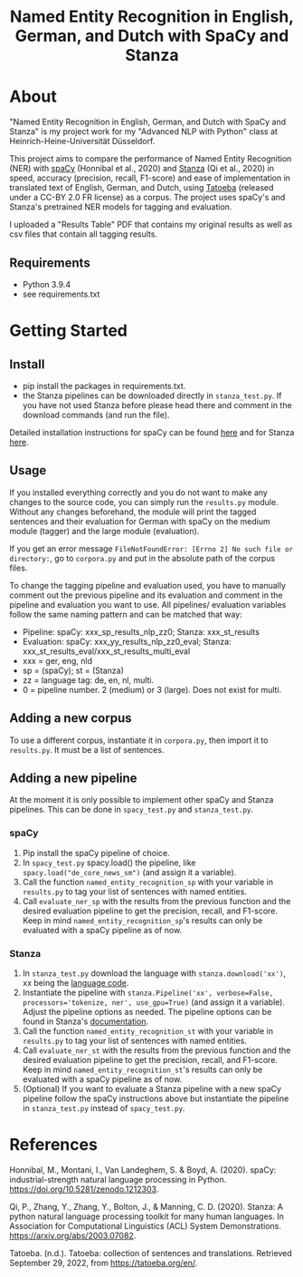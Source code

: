 # <center>Named Entity Recognition in English, German, and Dutch with SpaCy and Stanza</center>

# About

"Named Entity Recognition in English, German, and Dutch with SpaCy and Stanza" is my project work for my "Advanced NLP with Python" class at Heinrich-Heine-Universität Düsseldorf.

This project aims to compare the performance of Named Entity Recognition (NER) with [spaCy](https://spacy.io/) (Honnibal et al., 2020) and [Stanza](https://stanfordnlp.github.io/stanza/) (Qi et al., 2020) in speed, accuracy (precision, recall, F1-score) and ease of implementation in translated text of English, German, and Dutch, using [Tatoeba](https://tatoeba.org/en/) (released under a CC-BY 2.0 FR license) as a corpus. The project uses spaCy's and Stanza's pretrained NER models for tagging and evaluation.

I uploaded a "Results Table" PDF that contains my original results as well as csv files that contain all tagging results.

## Requirements
- Python 3.9.4
- see requirements.txt

# Getting Started

## Install
- pip install the packages in requirements.txt.
- the Stanza pipelines can be downloaded directly in `stanza_test.py`. If you have not used Stanza before please head there and comment in the download commands (and run the file).

Detailed installation instructions for spaCy can be found [here](https://spacy.io/usage) and for Stanza [here](https://stanfordnlp.github.io/stanza/installation_usage.html).

## Usage

If you installed everything correctly and you do not want to make any changes to the source code, you can simply run the `results.py` module. Without any changes beforehand, the module will print the tagged sentences and their evaluation for German with spaCy on the medium module (tagger) and the large module (evaluation).

If you get an error message `FileNotFoundError: [Errno 2] No such file or directory:`, go to `corpora.py` and put in the absolute path of the corpus files.

To change the tagging pipeline and evaluation used, you have to manually comment out the previous pipeline and its evaluation and comment in the pipeline and evaluation you want to use. All pipelines/ evaluation variables follow the same naming pattern and can be matched that way:

- Pipeline: spaCy: xxx_sp_results_nlp_zz0; Stanza: xxx_st_results
- Evaluation: spaCy: xxx_yy_results_nlp_zz0_eval; Stanza: xxx_st_results_eval/xxx_st_results_multi_eval
- xxx = ger, eng, nld
- sp = (spaCy); st = (Stanza)
- zz = language tag: de, en, nl, multi. 
- 0 = pipeline number. 2 (medium) or 3 (large). Does not exist for multi.

## Adding a new corpus

To use a different corpus, instantiate it in `corpora.py`, then import it to `results.py`. It must be a list of sentences.

## Adding a new pipeline

At the moment it is only possible to implement other spaCy and Stanza pipelines. This can be done in `spacy_test.py` and `stanza_test.py`.

### spaCy
1. Pip install the spaCy pipeline of choice.
2. In `spacy_test.py` spacy.load() the pipeline, like `spacy.load("de_core_news_sm")` (and assign it a variable).
3. Call the function `named_entity_recognition_sp` with your variable in `results.py` to tag your list of sentences with named entities.
4. Call `evaluate_ner_sp` with the results from the previous function and the desired evaluation pipeline to get the precision, recall, and F1-score. Keep in mind `named_entity_recognition_sp`'s results can only be evaluated with a spaCy pipeline as of now.

### Stanza
1. In `stanza_test.py` download the language with `stanza.download('xx')`, xx being the [language code](https://stanfordnlp.github.io/stanza/available_models.html).
2. Instantiate the pipeline with `stanza.Pipeline('xx', verbose=False, processors='tokenize, ner', use_gpu=True)` (and assign it a variable). Adjust the pipeline options as needed. The pipeline options can be found in Stanza's [documentation](https://stanfordnlp.github.io/stanza/pipeline.html).
3. Call the function `named_entity_recognition_st` with your variable in `results.py` to tag your list of sentences with named entities.
4. Call `evaluate_ner_st` with the results from the previous function and the desired evaluation pipeline to get the precision, recall, and F1-score. Keep in mind `named_entity_recognition_st`'s results can only be evaluated with a spaCy pipeline as of now.
5. (Optional) If you want to evaluate a Stanza pipeline with a new spaCy pipeline follow the spaCy instructions above but instantiate the pipeline in `stanza_test.py` instead of `spacy_test.py`.

# References

Honnibal, M., Montani, I., Van Landeghem, S. & Boyd, A. (2020). spaCy: industrial-strength natural language    processing in Python. https://doi.org/10.5281/zenodo.1212303.

Qi, P., Zhang, Y., Zhang, Y., Bolton, J., & Manning, C. D. (2020). Stanza: A python natural language processing toolkit for many human languages. In Association for Computational Linguistics (ACL) System Demonstrations. https://arxiv.org/abs/2003.07082.

Tatoeba. (n.d.). Tatoeba: collection of sentences and translations. Retrieved September 29, 2022, from https://tatoeba.org/en/.
